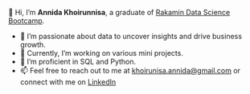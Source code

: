 👋 Hi, I’m **Annida Khoirunnisa**, a graduate of [Rakamin Data Science Bootcamp](https://www.rakamin.com/academy).
- 👀 I’m passionate about data to uncover insights and drive business growth.
- 🌱 Currently, I’m working on various mini projects.
- 💞️ I’m proficient in SQL and Python.
- 📫 Feel free to reach out to me at khoirunisa.annida@gmail.com or connect with me on [LinkedIn](https://www.linkedin.com/in/annida-khoirunnisa-1659a8136/)
